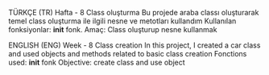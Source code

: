 TÜRKÇE (TR)
Hafta - 8 Class oluşturma
Bu projede araba classı oluşturarak temel class oluşturma ile ilgili nesne ve metotları kullandım
Kullanılan fonksiyonlar: __init__ fonk.
Amaç: Class oluşturup nesne kullanmak

ENGLISH (ENG)
Week - 8 Class creation 
In this project, I created a car class and used objects and methods related to basic class creation
Fonctions used: __init__ fonk
Objective: create class and use object